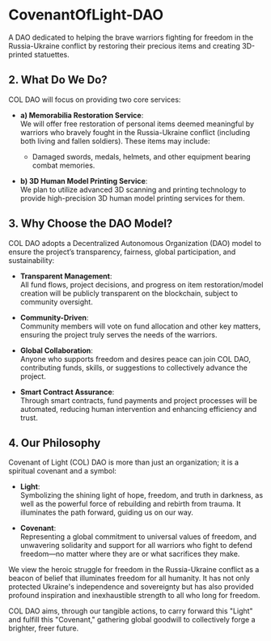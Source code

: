 # CovenantOfLight-DAO

A DAO dedicated to helping the brave warriors fighting for freedom in the Russia-Ukraine conflict by restoring their precious items and creating 3D-printed statuettes.

## 2. What Do We Do?

COL DAO will focus on providing two core services:

- **a) Memorabilia Restoration Service**:  
  We will offer free restoration of personal items deemed meaningful by warriors who bravely fought in the Russia-Ukraine conflict (including both living and fallen soldiers). These items may include:  
  - Damaged swords, medals, helmets, and other equipment bearing combat memories.

- **b) 3D Human Model Printing Service**:  
  We plan to utilize advanced 3D scanning and printing technology to provide high-precision 3D human model printing services for them.

## 3. Why Choose the DAO Model?

COL DAO adopts a Decentralized Autonomous Organization (DAO) model to ensure the project’s transparency, fairness, global participation, and sustainability:

- **Transparent Management**:  
  All fund flows, project decisions, and progress on item restoration/model creation will be publicly transparent on the blockchain, subject to community oversight.

- **Community-Driven**:  
  Community members will vote on fund allocation and other key matters, ensuring the project truly serves the needs of the warriors.

- **Global Collaboration**:  
  Anyone who supports freedom and desires peace can join COL DAO, contributing funds, skills, or suggestions to collectively advance the project.

- **Smart Contract Assurance**:  
  Through smart contracts, fund payments and project processes will be automated, reducing human intervention and enhancing efficiency and trust.

## 4. Our Philosophy

Covenant of Light (COL) DAO is more than just an organization; it is a spiritual covenant and a symbol:

- **Light**:  
  Symbolizing the shining light of hope, freedom, and truth in darkness, as well as the powerful force of rebuilding and rebirth from trauma. It illuminates the path forward, guiding us on our way.

- **Covenant**:  
  Representing a global commitment to universal values of freedom, and unwavering solidarity and support for all warriors who fight to defend freedom—no matter where they are or what sacrifices they make.

We view the heroic struggle for freedom in the Russia-Ukraine conflict as a beacon of belief that illuminates freedom for all humanity. It has not only protected Ukraine's independence and sovereignty but has also provided profound inspiration and inexhaustible strength to all who long for freedom.

COL DAO aims, through our tangible actions, to carry forward this "Light" and fulfill this "Covenant," gathering global goodwill to collectively forge a brighter, freer future.
